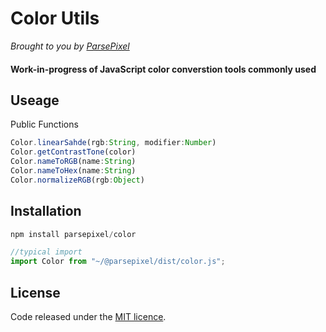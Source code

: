 # Color Utils
*Brought to you by [ParsePixel](http://parsepixel.com)*

#### Work-in-progress of JavaScript color converstion tools commonly used 



## Useage
Public Functions
```javascript
Color.linearSahde(rgb:String, modifier:Number)
Color.getContrastTone(color)
Color.nameToRGB(name:String)
Color.nameToHex(name:String)
Color.normalizeRGB(rgb:Object)
```

## Installation
```javascript
npm install parsepixel/color
```

```javascript
//typical import
import Color from "~/@parsepixel/dist/color.js";
```


## License
Code released under the [MIT licence](http://opensource.org/licenses/MIT).

